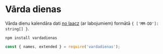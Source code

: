 # Vārda dienas

Vārda dienu kalendāra dati [no laacz][laacz-gist] (ar labojumiem) formātā `{ ['MM-DD']: string[] }`.

`npm install vardadienas`

```js
const { names, extended } = require('vardadienas');
```

[laacz-gist]: https://gist.github.com/laacz/5cccb056a533dffb2165
